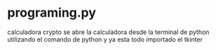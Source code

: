 # programing.py
calculadora crypto
se abre la calculadora desde la terminal de python utilizando el comando de python y ya esta todo importado el tkinter
